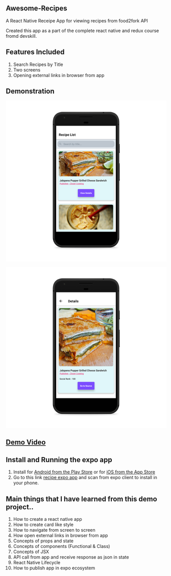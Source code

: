 ## Awesome-Recipes

A React Native Receipe App for viewing recipes from food2fork API

Created this app as a part of the complete react native and redux course fromd devskill. 

## Features Included

1. Search Recipes by Title
2. Two screens
3. Opening external links in browser from app

## Demonstration

![Home Screen](https://github.com/nayeemnazmul/Awesome-Recipes/blob/master/screenshots/homescreen_mockup.png)

![Details Screen](https://github.com/nayeemnazmul/Awesome-Recipes/blob/master/screenshots/detailscreen_mockup.png)

## [Demo Video](https://youtu.be/qjWEnFlbEBA "React Native Recipe App Demo")

## Install and Running the expo app

1. Install for [Android from the Play Store](https://play.google.com/store/apps/details?id=host.exp.exponent) or for [iOS from the App Store](https://itunes.com/apps/exponent)
2. Go to this link [recipe expo app](https://expo.io/@nayeemnazmul/awesome-recipes) and scan from expo client to install in your phone.

## Main things that I have learned from this demo project..

1. How to create a react native app
2. How to create card like style
3. How to navigate from screen to screen
4. How open external links in browser from app
5. Concepts of props and state
6. Concepts of components (Functional & Class)
7. Concepts of JSX
8. API call from app and receive response as json in state
9. React Native Lifecycle
10. How to publish app in expo ecosystem
